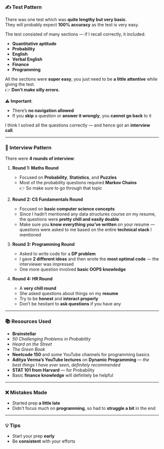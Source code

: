 ### ✍️ Test Pattern

There was one test which was **quite lengthy but very basic**.  
They will probably expect **100% accuracy** as the test is very easy.

The test consisted of many sections — if I recall correctly, it included:  
- **Quantitative aptitude**  
- **Probability**  
- **English**  
- **Verbal English**  
- **Finance**  
- **Programming**

All the sections were **super easy**, you just need to be **a little attentive** while giving the test.  
👉 **Don’t make silly errors.**

⚠️ **Important**:  
- There’s **no navigation allowed**  
- If you **skip** a question or **answer it wrongly**, you **cannot go back** to it

I think I solved all the questions correctly — and hence got an **interview call**.

---

### 👥 Interview Pattern

There were **4 rounds of interview**:

1. **Round 1: Maths Round**  
   - Focused on **Probability**, **Statistics**, and **Puzzles**  
   - Most of the probability questions required **Markov Chains**  
     👉 So make sure to go through that topic

2. **Round 2: CS Fundamentals Round**  
   - Focused on **basic computer science concepts**  
   - Since I hadn’t mentioned any data structures course on my resume, the questions were **pretty chill and easily doable**  
   - Make sure you **know everything you’ve written** on your resume — questions were asked to me based on the entire **technical stack** I mentioned

3. **Round 3: Programming Round**  
   - Asked to write code for a **DP problem**  
   - I gave **2 different ideas** and then wrote the **most optimal code** — the interviewer was impressed  
   - One more question involved **basic OOPS knowledge**

4. **Round 4: HR Round**  
   - A **very chill round**  
   - She asked questions about things on my **resume**  
   - Try to be **honest** and **interact properly**  
   - Don’t be hesitant to **ask questions** if you have any

---

### 📚 Resources Used

- **Brainstellar**
- *50 Challenging Problems in Probability*
- *Heard on the Street*
- *The Green Book*  
- **Neetcode 150** and some YouTube channels for programming basics
- **Aditya Verma’s YouTube lectures** on **Dynamic Programming** — *the best things I have ever seen, definitely recommended*
- **STAT 101 from Harvard** — for Probability
- Basic **finance knowledge** will definitely be helpful

---

### ❌ Mistakes Made

- Started prep **a little late**
- Didn’t focus much on **programming**, so had to **struggle a bit** in the end

---

### 💡 Tips

- Start your prep **early**  
- Be **consistent** with your efforts
